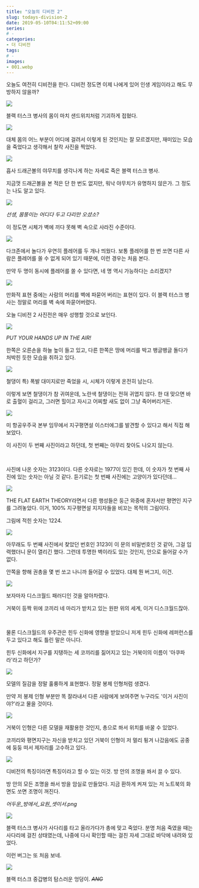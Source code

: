 ```yaml
---
title: "오늘의 디비전 2"
slug: todays-division-2
date: 2019-05-10T04:11:52+09:00
series:
# -
categories:
- 더 디비전
tags:
# -
images:
- 001.webp
---
```


오늘도 여전히 디비전을 한다. 디비전 정도면 이제 나에게 있어 인생 게임이라고 해도 무방하지 않을까?

![](001.webp)

블랙 터스크 병사의 몸이 마치 샌드위치처럼 기괴하게 접혔다.

![](002.webp)

대체 몸의 어느 부분이 어디에 걸려서 이렇게 된 것인지는 잘 모르겠지만, 재미있는 모습을 죽었다고 생각해서 찰칵 사진을 찍었다.

![](003.webp)

흡사 드래곤볼의 야무치를 생각나게 하는 자세로 죽은 블랙 터스크 병사.

지금껏 드래곤볼을 본 적은 단 한 번도 없지만, 워낙 야무치가 유명하지 않은가. 그 정도는 나도 알고 있다.

![](004.webp)

*선생, 몸뚱이는 어디다 두고 다리만 오셨소?*

이 정도면 시체가 벽에 끼다 못해 벽 속으로 사라진 수준이다.

![](005.webp)

다크존에서 놀다가 우연히 플레어를 두 개나 띄웠다. 보통 플레어를 한 번 쏘면 다른 사람은 플레어를 쏠 수 없게 되어 있기 때문에, 이런 경우는 처음 본다.

만약 두 명이 동시에 플레어를 쏠 수 있다면, 네 명 역시 가능하다는 소리겠지?

![](006.webp)

만화적 표현 중에는 사람의 머리를 벽에 파묻어 버리는 표현이 있다. 이 블랙 터스크 병사는 정말로 머리를 벽 속에 파묻어버렸다.

오늘 디비전 2 사진전은 매우 성행할 것으로 보인다.

![](007.webp)

*PUT YOUR HANDS UP IN THE AIR!*

한쪽은 오른손을 하늘 높이 들고 있고, 다른 한쪽은 땅에 머리를 박고 뱅글뱅글 돌다가 처박힌 듯한 모습을 취하고 있다.

![](008.webp)

철댕이 특) 폭발 대미지로만 죽었을 시, 시체가 이렇게 온전히 남는다.

이렇게 보면 철댕이가 참 귀여운데, 노란색 철댕이는 전혀 귀엽지 않다. 한 대 맞으면 바로 출혈이 걸리고, 그러면 힐이고 자시고 어찌할 새도 없이 그냥 죽어버리거든.

![](009.webp)

미 항공우주국 본부 임무에서 지구평면설 이스터에그를 발견할 수 있다고 해서 직접 해보았다.

이 사진이 두 번째 사진이라고 하던데, 첫 번째는 아무리 찾아도 나오지 않는다.

&nbsp;

사진에 나온 숫자는 3123이다. 다른 숫자로는 1977이 있긴 한데, 이 숫자가 첫 번째 사진에 있는 숫자는 아닐 것 같다. 듣기로는 첫 번째 사진에는 고양이가 있다던데...

![](010.webp)

THE FLAT EARTH THEORY라면서 다른 행성들은 둥근 와중에 혼자서만 평면인 지구를 그려놓았다. 이거, 100% 지구평면설 지지자들을 비꼬는 목적의 그림이다.

그림에 적힌 숫자는 1224.

![](011.webp)

아무래도 두 번째 사진에서 찾았던 번호인 3123이 이 문의 비밀번호인 것 같아, 그걸 입력했더니 문이 열리긴 했다. 그런데 투명한 벽이라도 있는 것인지, 안으로 들어갈 수가 없다.

안쪽을 향해 권총을 몇 번 쏘고 나니까 들어갈 수 있었다. 대체 뭔 버그지, 이건.

![](012.webp)

보자마자 디스크월드 패러디인 것을 알아차렸다.

거북이 등짝 위에 코끼리 네 마리가 받치고 있는 원판 위의 세계, 이거 디스크월드잖아.

&nbsp;

물론 디스크월드의 우주관은 힌두 신화에 영향을 받았으니 저게 힌두 신화에 레퍼런스를 두고 있다고 해도 틀린 말은 아니다.

힌두 신화에서 지구를 지탱하는 세 코끼리를 짊어지고 있는 거북이의 이름이 '아쿠파라'라고 하던가?

![](013.webp)

모델의 질감을 정말 훌륭하게 표현했다. 정말 봉제 인형처럼 생겼다.

만약 저 봉제 인형 부분만 똑 잘라내서 다른 사람에게 보여주면 누구라도 '이거 사진이야?'라고 물을 것이다.

![](014.webp)

거북이 인형은 다른 모델을 재활용한 것인지, 총으로 쏴서 위치를 바꿀 수 있었다.

코끼리와 평면지구는 자신을 받치고 있던 거북이 인형이 저 멀리 튕겨 나갔음에도 공중에 둥둥 떠서 제자리를 고수하고 있다.

![](015.webp)

디비전의 특징이라면 특징이라고 할 수 있는 이것. 방 안의 조명을 쏴서 끌 수 있다.

방 안의 모든 조명을 쏴서 방을 암실로 만들었다. 지금 환하게 켜져 있는 저 노트북의 화면도 쏘면 조명이 꺼진다.

*어두운_방에서_요원_셋이서.png*

![](016.webp)

블랙 터스크 병사가 사다리를 타고 올라가다가 총에 맞고 죽었다. 분명 처음 죽였을 때는 사다리에 걸친 상태였는데, 나중에 다시 확인할 때는 걸친 자세 그대로 바닥에 내려와 있었다.

이런 버그는 또 처음 보네.

![](017.webp)

블랙 터스크 중갑병의 탐스러운 엉덩이. ~~*ANG*~~

